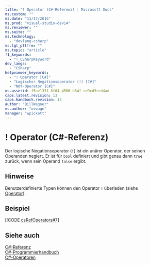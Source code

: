 ```yaml
---
title: "! Operator (C#-Referenz) | Microsoft Docs"
ms.custom: ""
ms.date: "11/17/2016"
ms.prod: "visual-studio-dev14"
ms.reviewer: ""
ms.suite: ""
ms.technology: 
  - "devlang-csharp"
ms.tgt_pltfrm: ""
ms.topic: "article"
f1_keywords: 
  - "!_CSharpKeyword"
dev_langs: 
  - "CSharp"
helpviewer_keywords: 
  - "! Operator [C#]"
  - "Logischer Negationsoperator (!) [C#]"
  - "NOT-Operator [C#]"
ms.assetid: f5ae133f-8f64-4560-b34f-cd9cd5eed4ad
caps.latest.revision: 13
caps.handback.revision: 13
author: "BillWagner"
ms.author: "wiwagn"
manager: "wpickett"
---
```

# ! Operator (C#-Referenz)
Der logische Negationsoperator \(`!`\) ist ein unärer Operator, der seinen Operanden negiert.  Er ist für `bool` definiert und gibt genau dann `true` zurück, wenn sein Operand `false` ergibt.  
  
## Hinweise  
 Benutzerdefinierte Typen können den Operator `!` überladen \(siehe [Operator](../../../csharp/language-reference/keywords/operator.md)\).  
  
## Beispiel  
 [!CODE [csRefOperators#7](../CodeSnippet/VS_Snippets_VBCSharp/csrefOperators#7)]  
  
## Siehe auch  
 [C\#\-Referenz](../../../csharp/language-reference/index.md)   
 [C\#\-Programmierhandbuch](../../../csharp/programming-guide/index.md)   
 [C\#\-Operatoren](../../../csharp/language-reference/operators/index.md)